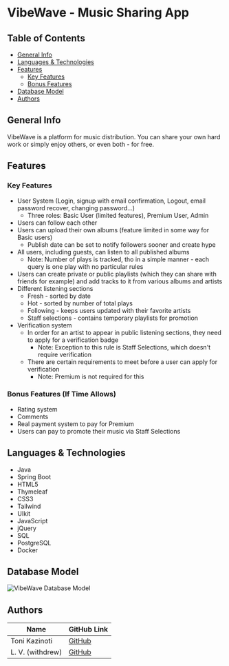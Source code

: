 # VibeWave - Music Sharing App

## Table of Contents

* [General Info](#general-info)
* [Languages & Technologies](#languages--technologies)
* [Features](#features)
  * [Key Features](#key-features)
  * [Bonus Features](#bonus-features-if-time-allows)
* [Database Model](#database-model)
* [Authors](#authors)

## General Info

VibeWave is a platform for music distribution. You can share your own hard work or simply enjoy others, or even both - for free.

## Features

### Key Features
* User System (Login, signup with email confirmation, Logout, email password recover, changing password...)
  * Three roles: Basic User (limited features), Premium User, Admin
* Users can follow each other
* Users can upload their own albums (feature limited in some way for Basic users)
  * Publish date can be set to notify followers sooner and create hype
* All users, including guests, can listen to all published albums
  * Note: Number of plays is tracked, tho in a simple manner - each query is one play with no particular rules
* Users can create private or public playlists (which they can share with friends for example) and add tracks to it from various albums and artists
* Different listening sections
  * Fresh - sorted by date
  * Hot - sorted by number of total plays
  * Following - keeps users updated with their favorite artists
  * Staff selections - contains temporary playlists for promotion
* Verification system
  * In order for an artist to appear in public listening sections, they need to apply for a verification badge
    * Note: Exception to this rule is Staff Selections, which doesn't require verification
  * There are certain requirements to meet before a user can apply for verification
    * Note: Premium is not required for this

### Bonus Features (If Time Allows)
* Rating system
* Comments
* Real payment system to pay for Premium
* Users can pay to promote their music via Staff Selections

## Languages & Technologies
* Java
* Spring Boot
* HTML5
* Thymeleaf
* CSS3
* Tailwind
* UIkit
* JavaScript
* jQuery
* SQL
* PostgreSQL
* Docker

## Database Model

![VibeWave Database Model](https://i.imgur.com/paQRFoz.jpg)

## Authors

| Name | GitHub Link |
| --- | --- |
| Toni Kazinoti | [GitHub](https://github.com/tonikazinoti) |
| L. V. (withdrew) | [GitHub](https://github.com/banquetblintzs) |
